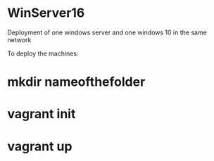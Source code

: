 # WinServer16
Deployment of one windows server and one windows 10 in the same network


To deploy the machines:

# mkdir nameofthefolder
# vagrant init
# vagrant up
